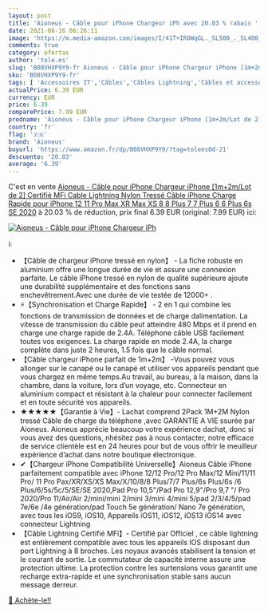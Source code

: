 ```yaml
---
layout: post
title: 'Aioneus - Câble pour iPhone Chargeur iPh avec 20.03 % rabais '
date: 2021-06-16 06:26:11
image: 'https://m.media-amazon.com/images/I/41T+IROWqGL._SL500_._SL400_.jpg'
comments: true
category: ofertas
author: 'tole.es'
slug: 'B08VHXP9Y9-fr Aioneus - Câble pour iPhone Chargeur iPhone [1m+2m/Lot de...'
sku: 'B08VHXP9Y9-fr'
tags: [ 'Accessoires IT','Câbles','Câbles Lightning','Câbles et accessoires','Informatique','aioneus', ]
actualPrice: 6.39 EUR
currency: EUR
price: 6.39
comparePrice: 7.99 EUR
prodname: 'Aioneus - Câble pour iPhone Chargeur iPhone [1m+2m/Lot de 2] Certifié MFi Cable Lightning Nylon Tressé Câble iPhone Charge Rapide pour iPhone 12 11 Pro Max XR Max XS 8 8 Plus 7 7 Plus 6 6 Plus 6s SE 2020'
country: 'fr'
flag: '🇫🇷'
brand: 'Aioneus'
buyurl: 'https://www.amazon.fr/dp/B08VHXP9Y9/?tag=tolees0d-21'
descuento: '20.03'
average: '6.39'
---
```


C'est en vente [Aioneus - Câble pour iPhone Chargeur iPhone [1m+2m/Lot de 2] Certifié MFi Cable Lightning Nylon Tressé Câble iPhone Charge Rapide pour iPhone 12 11 Pro Max XR Max XS 8 8 Plus 7 7 Plus 6 6 Plus 6s SE 2020](https://www.amazon.fr/dp/B08VHXP9Y9/?tag=tolees0d-21)  à  20.03 % de réduction, prix final  6.39 EUR (original: 7.99 EUR) ici:

[![Aioneus - Câble pour iPhone Chargeur iPh](https://m.media-amazon.com/images/I/41T+IROWqGL._SL500_._SL400_.jpg)](https://www.amazon.fr/dp/B08VHXP9Y9/?tag=tolees0d-21)

ℹ️:

- 【Câble de chargeur iPhone tressé en nylon】 - La fiche robuste en aluminium offre une longue durée de vie et assure une connexion parfaite. Le câble iPhone tressé en nylon de qualité supérieure ajoute une durabilité supplémentaire et des fonctions sans enchevêtrement.Avec une durée de vie testée de 12000+ .
- ⚡【Synchronisation et Charge Rapide】 - 2 en 1 qui combine les fonctions de transmission de données et de charge dalimentation. La vitesse de transmission du câble peut atteindre 480 Mbps et il prend en charge une charge rapide de 2.4A. Téléphone câble USB facilement toutes vos exigences. La charge rapide en mode 2.4A, la charge complète dans juste 2 heures, 1.5 fois que le câble normal.
- 【Câble chargeur iPhone parfait de 1m+2m】 -Vous pouvez vous allonger sur le canapé ou le canapé et utiliser vos appareils pendant que vous chargez en même temps.Au travail, au bureau, à la maison, dans la chambre, dans la voiture, lors d’un voyage, etc. Connecteur en aluminium compact et résistant à la chaleur pour connecter facilement et en toute sécurité vos appareils.
- ★★★★★【Garantie à Vie】- Lachat comprend 2Pack 1M+2M Nylon tressé Câble de charge du téléphone ,avec GARANTIE A VIE ssurée par Aioneus. Aioneus apprécie beaucoup votre expérience dachat, donc si vous avez des questions, nhésitez pas à nous contacter, notre efficace de service clientèle est en 24 heures pour but de vous offrir le meuilleur expérience d’achat dans notre boutique électronique.
- ✔【Chargeur iPhone Compatibilité Universelle】Aioneus Câble iPhone parfaitement compatible avec iPhone 12/12 Pro/12 Pro Max/12 Mini/11/11 Pro/ 11 Pro Pax/XR/XS/XS Max/X/10/8/8 Plus/7/7 Plus/6s Plus/6s /6 Plus/6/5s/5c/5/SE/SE 2020,Pad Pro 10,5"/Pad Pro 12,9"/Pro 9,7 "/ Pro 2020/Pro 11/Air/Air 2/mini/mini 2/mini 3/mini 4/mini 5/pad 2/3/4/5/pad 7e/6e /4e génération/pad Touch 5e génération/ Nano 7e génération, avec tous les iOS9, iOS10, Appareils iOS11, iOS12, iOS13 iOS14 avec connecteur Lightning
- 【Câble Lightning Certifié MFi】- Certifié par Officiel , ce câble lightning est entièrement compatible avec tous les appareils IOS disposant dun port Lightning à 8 broches. Les noyaux avancés stabilisent la tension et le courant de sortie. Le commutateur de capacité interne assure une protection ultime. La protection contre les surtensions vous garantit une recharge extra-rapide et une synchronisation stable sans aucun message derreur.

[🛒 Achète-le!!](https://www.amazon.fr/dp/B08VHXP9Y9/?tag=tolees0d-21)
